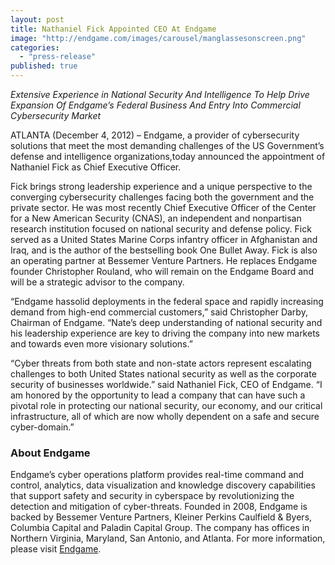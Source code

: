 ```yaml
---
layout: post
title: Nathaniel Fick Appointed CEO At Endgame
image: "http://endgame.com/images/carousel/manglassesonscreen.png"
categories: 
  - "press-release"
published: true
---
```


_Extensive Experience in National Security And Intelligence To Help Drive Expansion Of Endgame’s Federal Business And Entry Into Commercial Cybersecurity Market_

ATLANTA (December 4, 2012) – Endgame, a provider of cybersecurity solutions that 
meet the most demanding challenges of the US Government’s defense and 
intelligence organizations,today announced the appointment of Nathaniel Fick as
Chief Executive Officer.

Fick brings strong leadership experience and a unique perspective to the converging 
cybersecurity challenges facing both the government and the private sector. He was 
most recently Chief Executive Officer of the Center for a New American Security 
(CNAS), an independent and nonpartisan research institution focused on national 
security and defense policy. Fick served as a United States Marine Corps infantry 
officer in Afghanistan and Iraq, and is the author of the bestselling book One Bullet 
Away. Fick is also an operating partner at Bessemer Venture Partners. He replaces 
Endgame founder Christopher Rouland, who will remain on the Endgame Board and 
will be a strategic advisor to the company.

“Endgame hassolid deployments in the federal space and rapidly increasing demand 
from high-end commercial customers,” said Christopher Darby, Chairman of 
Endgame. “Nate’s deep understanding of national security and his leadership 
experience are key to driving the company into new markets and towards even more 
visionary solutions.”

“Cyber threats from both state and non-state actors represent escalating challenges 
to both United States national security as well as the corporate security of businesses worldwide.” said Nathaniel Fick, CEO of Endgame.  “I am honored by the opportunity to lead a company that can have such a pivotal role in protecting our national security, our economy, and our critical infrastructure, all of which are now wholly dependent on a safe and secure cyber-domain.”

### About Endgame

Endgame’s cyber operations platform provides real-time command and control, analytics, data visualization and knowledge discovery capabilities that support safety and security in cyberspace by revolutionizing the detection and mitigation of cyber-threats. Founded in 2008, Endgame is backed by Bessemer Venture Partners, Kleiner Perkins Caulfield & Byers, Columbia Capital and Paladin Capital Group. The company has offices in Northern Virginia, Maryland, San Antonio, and Atlanta. For more information, please visit [Endgame](###).